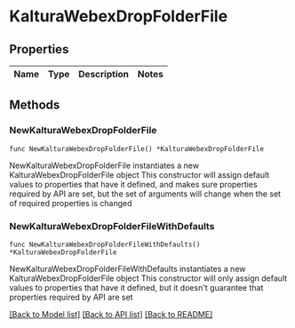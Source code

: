 # KalturaWebexDropFolderFile

## Properties

Name | Type | Description | Notes
------------ | ------------- | ------------- | -------------

## Methods

### NewKalturaWebexDropFolderFile

`func NewKalturaWebexDropFolderFile() *KalturaWebexDropFolderFile`

NewKalturaWebexDropFolderFile instantiates a new KalturaWebexDropFolderFile object
This constructor will assign default values to properties that have it defined,
and makes sure properties required by API are set, but the set of arguments
will change when the set of required properties is changed

### NewKalturaWebexDropFolderFileWithDefaults

`func NewKalturaWebexDropFolderFileWithDefaults() *KalturaWebexDropFolderFile`

NewKalturaWebexDropFolderFileWithDefaults instantiates a new KalturaWebexDropFolderFile object
This constructor will only assign default values to properties that have it defined,
but it doesn't guarantee that properties required by API are set


[[Back to Model list]](../README.md#documentation-for-models) [[Back to API list]](../README.md#documentation-for-api-endpoints) [[Back to README]](../README.md)


